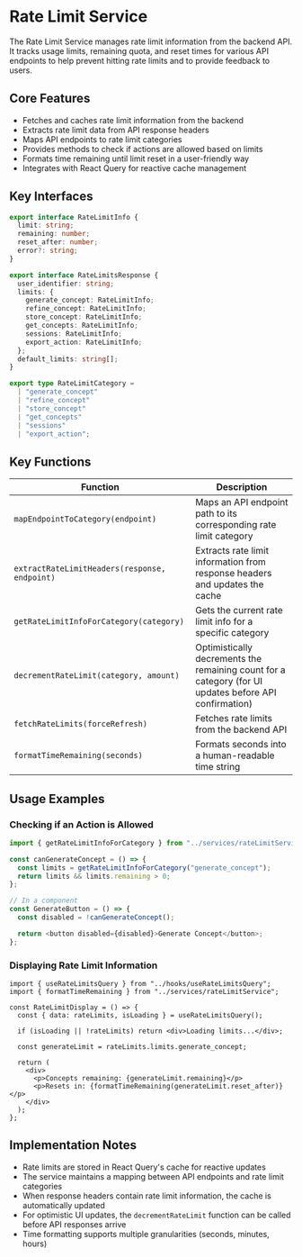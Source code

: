 # Rate Limit Service

The Rate Limit Service manages rate limit information from the backend API. It tracks usage limits, remaining quota, and reset times for various API endpoints to help prevent hitting rate limits and to provide feedback to users.

## Core Features

- Fetches and caches rate limit information from the backend
- Extracts rate limit data from API response headers
- Maps API endpoints to rate limit categories
- Provides methods to check if actions are allowed based on limits
- Formats time remaining until limit reset in a user-friendly way
- Integrates with React Query for reactive cache management

## Key Interfaces

```typescript
export interface RateLimitInfo {
  limit: string;
  remaining: number;
  reset_after: number;
  error?: string;
}

export interface RateLimitsResponse {
  user_identifier: string;
  limits: {
    generate_concept: RateLimitInfo;
    refine_concept: RateLimitInfo;
    store_concept: RateLimitInfo;
    get_concepts: RateLimitInfo;
    sessions: RateLimitInfo;
    export_action: RateLimitInfo;
  };
  default_limits: string[];
}

export type RateLimitCategory =
  | "generate_concept"
  | "refine_concept"
  | "store_concept"
  | "get_concepts"
  | "sessions"
  | "export_action";
```

## Key Functions

| Function                                      | Description                                                                                           |
| --------------------------------------------- | ----------------------------------------------------------------------------------------------------- |
| `mapEndpointToCategory(endpoint)`             | Maps an API endpoint path to its corresponding rate limit category                                    |
| `extractRateLimitHeaders(response, endpoint)` | Extracts rate limit information from response headers and updates the cache                           |
| `getRateLimitInfoForCategory(category)`       | Gets the current rate limit info for a specific category                                              |
| `decrementRateLimit(category, amount)`        | Optimistically decrements the remaining count for a category (for UI updates before API confirmation) |
| `fetchRateLimits(forceRefresh)`               | Fetches rate limits from the backend API                                                              |
| `formatTimeRemaining(seconds)`                | Formats seconds into a human-readable time string                                                     |

## Usage Examples

### Checking if an Action is Allowed

```typescript
import { getRateLimitInfoForCategory } from "../services/rateLimitService";

const canGenerateConcept = () => {
  const limits = getRateLimitInfoForCategory("generate_concept");
  return limits && limits.remaining > 0;
};

// In a component
const GenerateButton = () => {
  const disabled = !canGenerateConcept();

  return <button disabled={disabled}>Generate Concept</button>;
};
```

### Displaying Rate Limit Information

```tsx
import { useRateLimitsQuery } from "../hooks/useRateLimitsQuery";
import { formatTimeRemaining } from "../services/rateLimitService";

const RateLimitDisplay = () => {
  const { data: rateLimits, isLoading } = useRateLimitsQuery();

  if (isLoading || !rateLimits) return <div>Loading limits...</div>;

  const generateLimit = rateLimits.limits.generate_concept;

  return (
    <div>
      <p>Concepts remaining: {generateLimit.remaining}</p>
      <p>Resets in: {formatTimeRemaining(generateLimit.reset_after)}</p>
    </div>
  );
};
```

## Implementation Notes

- Rate limits are stored in React Query's cache for reactive updates
- The service maintains a mapping between API endpoints and rate limit categories
- When response headers contain rate limit information, the cache is automatically updated
- For optimistic UI updates, the `decrementRateLimit` function can be called before API responses arrive
- Time formatting supports multiple granularities (seconds, minutes, hours)

